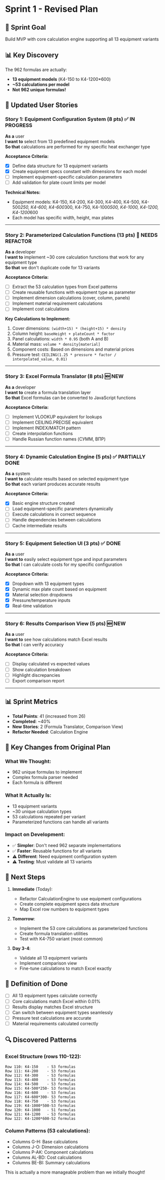 # Sprint 1 - Revised Plan

## 🎯 Sprint Goal
Build MVP with core calculation engine supporting all 13 equipment variants

## 📊 Key Discovery
The 962 formulas are actually:
- **13 equipment models** (К4-150 to К4-1200*600)
- **~53 calculations per model**
- **Not 962 unique formulas!**

## 📝 Updated User Stories

### Story 1: Equipment Configuration System (8 pts) ✅ IN PROGRESS
**As a** user  
**I want to** select from 13 predefined equipment models  
**So that** calculations are performed for my specific heat exchanger type

**Acceptance Criteria:**
- [x] Define data structure for 13 equipment variants
- [x] Create equipment specs constant with dimensions for each model
- [ ] Implement equipment-specific calculation parameters
- [ ] Add validation for plate count limits per model

**Technical Notes:**
- Equipment models: К4-150, К4-200, К4-300, К4-400, К4-500, К4-500*250, К4-600, К4-600*300, К4-750, К4-1000*500, К4-1000, К4-1200, К4-1200*600
- Each model has specific width, height, max plates

---

### Story 2: Parameterized Calculation Functions (13 pts) 🔄 NEEDS REFACTOR
**As a** developer  
**I want to** implement ~30 core calculation functions that work for any equipment type  
**So that** we don't duplicate code for 13 variants

**Acceptance Criteria:**
- [ ] Extract the 53 calculation types from Excel patterns
- [ ] Create reusable functions with equipment type as parameter
- [ ] Implement dimension calculations (cover, column, panels)
- [ ] Implement material requirement calculations
- [ ] Implement cost calculations

**Key Calculations to Implement:**
1. Cover dimensions: `(width+15) * (height+15) * density`
2. Column height: `baseHeight + plateCount * factor`
3. Panel calculations: `width * 0.95` (both A and B)
4. Material mass: `volume * density[material]`
5. Component costs: Based on dimensions and material prices
6. Pressure test: `CEILING(1.25 * pressure * factor / interpolated_value, 0.01)`

---

### Story 3: Excel Formula Translator (8 pts) 🆕 NEW
**As a** developer  
**I want to** create a formula translation layer  
**So that** Excel formulas can be converted to JavaScript functions

**Acceptance Criteria:**
- [ ] Implement VLOOKUP equivalent for lookups
- [ ] Implement CEILING.PRECISE equivalent
- [ ] Implement INDEX/MATCH pattern
- [ ] Create interpolation functions
- [ ] Handle Russian function names (СУММ, ВПР)

---

### Story 4: Dynamic Calculation Engine (5 pts) ✅ PARTIALLY DONE
**As a** system  
**I want to** calculate results based on selected equipment type  
**So that** each variant produces accurate results

**Acceptance Criteria:**
- [x] Basic engine structure created
- [ ] Load equipment-specific parameters dynamically
- [ ] Execute calculations in correct sequence
- [ ] Handle dependencies between calculations
- [ ] Cache intermediate results

---

### Story 5: Equipment Selection UI (3 pts) ✅ DONE
**As a** user  
**I want to** easily select equipment type and input parameters  
**So that** I can calculate costs for my specific configuration

**Acceptance Criteria:**
- [x] Dropdown with 13 equipment types
- [x] Dynamic max plate count based on equipment
- [x] Material selection dropdowns
- [x] Pressure/temperature inputs
- [x] Real-time validation

---

### Story 6: Results Comparison View (5 pts) 🆕 NEW
**As a** user  
**I want to** see how calculations match Excel results  
**So that** I can verify accuracy

**Acceptance Criteria:**
- [ ] Display calculated vs expected values
- [ ] Show calculation breakdown
- [ ] Highlight discrepancies
- [ ] Export comparison report

---

## 📊 Sprint Metrics
- **Total Points**: 41 (increased from 26)
- **Completed**: ~40%
- **New Stories**: 2 (Formula Translator, Comparison View)
- **Refactor Needed**: Calculation Engine

## 🚨 Key Changes from Original Plan

### What We Thought:
- 962 unique formulas to implement
- Complex formula parser needed
- Each formula is different

### What It Actually Is:
- 13 equipment variants
- ~30 unique calculation types
- 53 calculations repeated per variant
- Parameterized functions can handle all variants

### Impact on Development:
- ✅ **Simpler**: Don't need 962 separate implementations
- ✅ **Faster**: Reusable functions for all variants  
- ⚠️ **Different**: Need equipment configuration system
- ⚠️ **Testing**: Must validate all 13 variants

## 🎯 Next Steps

1. **Immediate** (Today):
   - Refactor CalculationEngine to use equipment configurations
   - Create complete equipment specs data structure
   - Map Excel row numbers to equipment types

2. **Tomorrow**:
   - Implement the 53 core calculations as parameterized functions
   - Create formula translation utilities
   - Test with К4-750 variant (most common)

3. **Day 3-4**:
   - Validate all 13 equipment variants
   - Implement comparison view
   - Fine-tune calculations to match Excel exactly

## 📝 Definition of Done
- [ ] All 13 equipment types calculate correctly
- [ ] Core calculations match Excel within 0.01%
- [ ] Results display matches Excel structure
- [ ] Can switch between equipment types seamlessly
- [ ] Pressure test calculations are accurate
- [ ] Material requirements calculated correctly

## 🔍 Discovered Patterns

### Excel Structure (rows 110-122):
```
Row 110: К4-150    - 53 formulas
Row 111: К4-200    - 53 formulas
Row 112: К4-300    - 53 formulas
Row 113: К4-400    - 53 formulas
Row 114: К4-500    - 53 formulas
Row 115: К4-500*250- 53 formulas
Row 116: К4-600    - 53 formulas
Row 117: К4-600*300- 53 formulas
Row 118: К4-750    - 53 formulas
Row 119: К4-1000*500-53 formulas
Row 120: К4-1000   - 51 formulas
Row 121: К4-1200   - 53 formulas
Row 122: К4-1200*600-52 formulas
```

### Column Patterns (53 calculations):
- Columns G-H: Base calculations
- Columns J-O: Dimension calculations
- Columns P-AK: Component calculations
- Columns AL-BD: Cost calculations
- Columns BE-BI: Summary calculations

This is actually a more manageable problem than we initially thought!